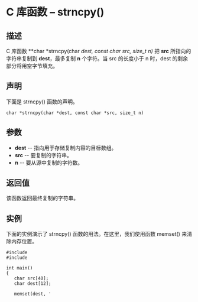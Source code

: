 # C 库函数 – strncpy()


## 描述

C 库函数 **char *strncpy(char *dest, const char *src, size_t n)** 把 **src** 所指向的字符串复制到 **dest**，最多复制 **n** 个字符。当 src 的长度小于 n 时，dest 的剩余部分将用空字节填充。

## 声明

下面是 strncpy() 函数的声明。

    char *strncpy(char *dest, const char *src, size_t n)

## 参数

* **dest** \-- 指向用于存储复制内容的目标数组。
* **src** \-- 要复制的字符串。
* **n** \-- 要从源中复制的字符数。

## 返回值

该函数返回最终复制的字符串。

## 实例

下面的实例演示了 strncpy() 函数的用法。在这里，我们使用函数 memset() 来清除内存位置。

    #include 
    #include 

    int main()
    {
       char src[40];
       char dest[12];

       memset(dest, '